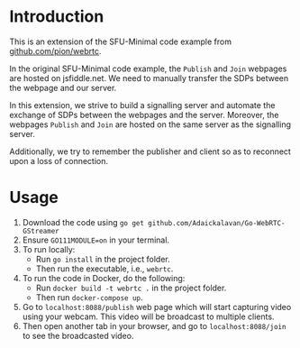 # Introduction

This is an extension of the SFU-Minimal code example from [github.com/pion/webrtc](https://github.com/pion/webrtc/tree/master/examples/sfu-minimal).

In the original SFU-Minimal code example, the `Publish` and `Join` webpages are hosted on jsfiddle.net. We need to manually transfer the SDPs between the webpage and our server.

In this extension, we strive to build a signalling server and automate the exchange of SDPs between the webpages and the server. Moreover, the webpages `Publish` and `Join` are hosted on the same server as the signalling server.

Additionally, we try to remember the publisher and client so as to reconnect upon a loss of connection.

# Usage

1. Download the code using `go get github.com/Adaickalavan/Go-WebRTC-GStreamer`
1. Ensure `GO111MODULE=on` in your terminal.
1. To run locally:
    + Run `go install` in the project folder.
    + Then run the executable, i.e., `webrtc`.
1. To run the code in Docker, do the following:
    + Run `docker build -t webrtc .` in the project folder.
    + Then run `docker-compose up`.
1. Go to `localhost:8088/publish` web page which will start capturing video using your webcam. This video will be broadcast to multiple clients.
1. Then open another tab in your browser, and go to `localhost:8088/join` to see the broadcasted video. 
